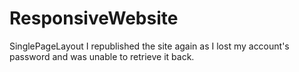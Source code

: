 # ResponsiveWebsite
SinglePageLayout
I republished the site again as I lost my account's password and was unable to retrieve it back.
